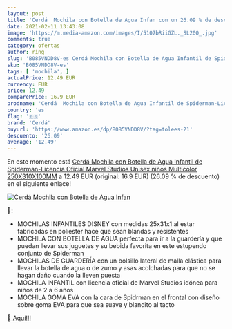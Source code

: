 ```yaml
---
layout: post
title: 'Cerdá  Mochila con Botella de Agua Infan con un 26.09 % de descuento'
date: 2021-02-11 13:43:08
image: 'https://m.media-amazon.com/images/I/5107bRiiGZL._SL200_.jpg'
comments: true
category: ofertas
author: ring
slug: 'B085VNDD8V-es Cerdá Mochila con Botella de Agua Infantil de Spiderman-...'
sku: 'B085VNDD8V-es'
tags: [ 'mochila', ]
actualPrice: 12.49 EUR
currency: EUR
price: 12.49
comparePrice: 16.9 EUR
prodname: 'Cerdá  Mochila con Botella de Agua Infantil de Spiderman-Licencia Oficial Marvel Studios Unisex niños  Multicolor  250X310X100MM'
country: 'es'
flag: '🇪🇸'
brand: 'Cerdá'
buyurl: 'https://www.amazon.es/dp/B085VNDD8V/?tag=tolees-21'
descuento: '26.09'
average: '12.49'
---
```


En este momento está [Cerdá  Mochila con Botella de Agua Infantil de Spiderman-Licencia Oficial Marvel Studios Unisex niños  Multicolor  250X310X100MM](https://www.amazon.es/dp/B085VNDD8V/?tag=tolees-21) a 12.49 EUR (original: 16.9 EUR) (26.09 %  de descuento) en el siguiente enlace!

[![Cerdá  Mochila con Botella de Agua Infan](https://m.media-amazon.com/images/I/5107bRiiGZL._SL200_.jpg)](https://www.amazon.es/dp/B085VNDD8V/?tag=tolees-21)

🔎:

- MOCHILAS INFANTILES DISNEY con medidas 25x31x1 al estar fabricadas en poliester hace que sean blandas y resistentes
- MOCHILA CON BOTELLA DE AGUA perfecta para ir a la guardería y que puedan llevar sus juguetes y su bebida favorita en este estupendo conjunto de Spiderman
- MOCHILAS DE GUARDERÍA con un bolsillo lateral de malla elástica para llevar la botella de agua o de zumo y asas acolchadas para que no se hagan daño cuando la lleven puesta
- MOCHILA INFANTIL con licencia oficial de Marvel Studios idónea para niños de 2 a 6 años
- MOCHILA GOMA EVA con la cara de Spidrman en el frontal con diseño sobre goma EVA para que sea suave y blandito al tacto

[🛒 Aquí!!!](https://www.amazon.es/dp/B085VNDD8V/?tag=tolees-21)
